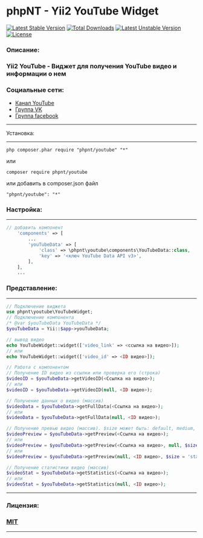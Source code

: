 phpNT - Yii2 YouTube Widget
================================
[![Latest Stable Version](https://poser.pugx.org/phpnt/youtube/v/stable)](https://packagist.org/packages/phpnt/youtube) [![Total Downloads](https://poser.pugx.org/phpnt/youtube/downloads)](https://packagist.org/packages/phpnt/youtube) [![Latest Unstable Version](https://poser.pugx.org/phpnt/youtube/v/unstable)](https://packagist.org/packages/phpnt/youtube) [![License](https://poser.pugx.org/phpnt/youtube/license)](https://packagist.org/packages/phpnt/youtube)
### Описание:
### Yii2 YouTube - Виджет для получения YouTube видео и информации о нем

### Социальные сети:
 - [Канал YouTube](https://www.youtube.com/c/phpnt)
 - [Группа VK](https://vk.com/phpnt)
 - [Группа facebook](https://www.facebook.com/Phpnt-595851240515413/)

------------

Установка:

------------

```
php composer.phar require "phpnt/youtube" "*"
```
или

```
composer require phpnt/youtube
```

или добавить в composer.json файл

```
"phpnt/youtube": "*"

```

### Настройка:
------------
```php
// добавить компонент
    'components' => [
        ...
        'youTubeData' => [
            'class' => \phpnt\youtube\components\YouTubeData::class,
            'key' => '<ключ YouTube Data API v3>',
        ],
    ],
    ...
```
### Представление:
------------
```php
// Подключение виджета
use phpnt\youtube\YouTubeWidget;
// Подключение компонента
/* @var $youTubeData YouTubeData */
$youTubeData = Yii::$app->youTubeData;
```
```php
// вывод видео
echo YouTubeWidget::widget(['video_link' => <ссылка на видео>]);
// или
echo YouTubeWidget::widget(['video_id' => <ID видео>]);

// Работа с компонентом
// Получение ID видео из ссылки или проверка его (строка)
$videoID = $youTubeData->getVideoID(<Ссылка на видео>);
// или
$videoID = $youTubeData->getVideoID(null, <ID видео>);

// Получение данных о видео (массив)
$videoData = $youTubeData->getFullData(<Ссылка на видео>);
// или
$videoData = $youTubeData->getFullData(null, <ID видео>);

// Получение превью видео (массив). $size может быть: default, medium, high, standard, maxres (по умолчанию 'default').
$videoPreview = $youTubeData->getPreview(<Ссылка на видео>);
// или
$videoPreview = $youTubeData->getPreview(<Ссылка на видео>, null, $size = 'standard');
// или
$videoPreview = $youTubeData->getPreview(null, <ID видео>, $size = 'standard');

// Получение статистики видео (массив)
$videoStat = $youTubeData->getStatistics(<Ссылка на видео>);
// или
$videoStat = $youTubeData->getStatistics(null, <ID видео>);
``` 
------------
### Лицензия:
### [MIT](https://ru.wikipedia.org/wiki/%D0%9B%D0%B8%D1%86%D0%B5%D0%BD%D0%B7%D0%B8%D1%8F_MIT)
------------
